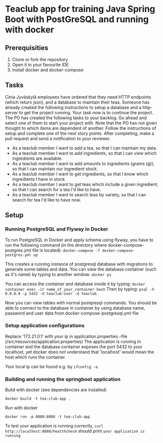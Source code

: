 # Teaclub app for training Java Spring Boot with PostGreSQL and running with docker

## Prerequisities

1. Clone or fork the repository
2. Open it in your favourite IDE
3. Install docker and docker-compose

## Tasks

Cinia Jyväskylä employees have ordered that they need HTTP endpoints (which return json), and a database to maintain their teas. Someone
has already created the following instructions to setup a database and a http-server to get the project running. Your
task now is to continue the project. The PO has created the following tasks to your backlog. Go ahead and select one
of them to start your project with. Note that the PO has not given thought to which items are dependent of another.
Follow the instructions of setup and complete one of the next story points. After completing, make a pull request and send
a notification to your reviewer.

- As a teaclub member I want to add a tea, so that I can maintain my data.
- As a teaclub member I want to add ingredients, so that I can view which ingredients are available.
- As a teaclub member I want to add amounts to ingredients (grams (g)), so that I can maintain our ingredient stock.
- As a teaclub member I want to get ingredients, so that I know which ingredients I have in stock.
- As a teaclub member I want to get teas which include a given ingredient, so that I can search for a tea I'd like to have.
- As a teaclub member I want to search teas by variety, so that I can search for tea I'd like to have now.

## Setup

### Running PostgreSQL and Flyway in Docker

To run PostgreSQL in Docker and apply schema using flyway, you have to run the following command 
(in the directory where docker-compose-postgres.yml file is located):
``docker-compose -f docker-compose-postgres.yml up``

This creates a running instance of postgresql database with migrations to generate some tables and data.
You can view the database container (such as it's name) by typing to another window:
``docker ps``

You can access the container and database inside it by typing:
``docker container exec -it name_of_your_container bash``
Then by typing:
``psql -h 0.0.0.0 -p 5432 -U teaclub-user -d teaclub``

Now you can view tables with normal postqresql commands.
You should be able to connect to the database in container by using database name, password and user data from 
docker-compose-postgresql.yml file

### Setup application configurations

Replace '172.21.0.1' with your ip in application.properties -file (/src/resources/application.properties)
The application is running in container and the database container exposes 
the port 5432 to your localhost, yet docker does not understand that 'localhost' would mean the host which runs the container.

Your local ip can be found e.g. by ```ifconfig -a```.

### Building and running the springboot application

Build with docker (see dependencies are installed)

``docker build -t tea-club-app .``

Run with docker

``docker run -p 8080:8080 -t tea-club-app``

To test your application is running correctly, ``curl http://localhost:8080/healthcheck`` should print ``your application is running``